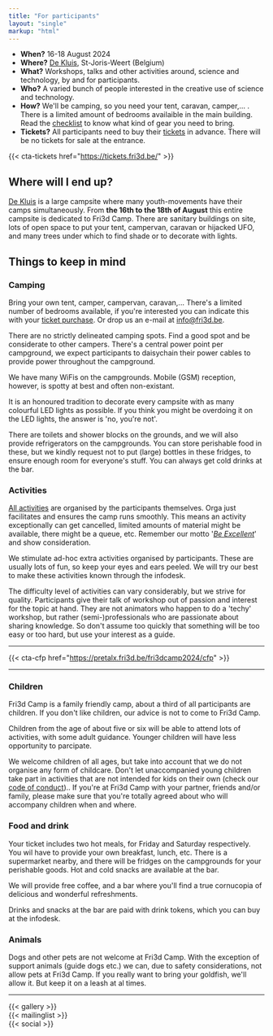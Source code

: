 ```yaml
---
title: "For participants"
layout: "single"
markup: "html"
---
```


<div class="block--centered">
<ul>
<li><strong>When?</strong> 16-18 August 2024</li>
<li><strong>Where?</strong> <a href="https://www.hopper.be/nl/jeugdverblijf/de-kluis">De Kluis</a>, St-Joris-Weert (Belgium)</li>
<li><strong>What?</strong> Workshops, talks and other activities around, science and technology, by and for participants.</li>
<li><strong>Who?</strong> A varied bunch of people interested in the creative use of science and technology. </li>
<li><strong>How?</strong> We'll be camping, so you need your tent, caravan, camper,... . There is a limited amount of bedrooms availaible in the main building. Read the <a href="/deelnemen/checklist">checklist</a> to know what kind of gear you need to bring.</li>
<li><strong>Tickets?</strong> All participants need to buy their <a href="/tickets">tickets</a> in advance. There will be no tickets for sale at the entrance.</li>
</ul>
</div>


{{< cta-tickets href="https://tickets.fri3d.be/" >}}

<div class="block--centered">

<h2>Where will I end up?</h2>
<p><a href="https://www.hopper.be/nl/jeugdverblijf/de-kluis">De Kluis</a> is a large campsite where many youth-movements have their camps simultaneously. From <strong>the 16th to the 18th of August</strong> this entire campsite is dedicated to Fri3d Camp. There are sanitary buildings on site, lots of open space to put your tent, campervan, caravan or hijacked UFO, and many trees under which to find shade or to decorate with lights.</p>
</div>

<div class="block--centered">
<h2>Things to keep in mind</h2>
<h3>Camping</h3>
<p>Bring your own tent, camper, campervan, caravan,... There's a limited number of bedrooms available, if you're interested you can indicate this with your <a href="/tickets">ticket purchase</a>. Or drop us an e-mail at <a href="mailto:info@fri3d.be">info@fri3d.be</a>.</p>
<p>There are no strictly delineated camping spots. Find a good spot and be considerate to other campers. There's a central power point per campground, we expect participants to daisychain their power cables to provide power throughout the campground.</p>
<p>We have many WiFis on the campgrounds. Mobile (GSM) reception, however, is spotty at best and often non-existant.</p>
<p>It is an honoured tradition to decorate every campsite with as many colourful LED lights as possible. If you think you might be overdoing it on the LED lights, the answer is 'no, you're not'.</p>
<p>
There are toilets and shower blocks on the grounds, and we will also provide refrigerators on the campgrounds. You can store perishable food in these, but we kindly request not to put (large) bottles in these fridges, to ensure enough room for everyone's stuff. You can always get cold drinks at the bar.</p>

<h3>Activities</h3>
<p><a href="https://content.fri3d.be/confirmedcontent">All activities</a> are organised by the participants themselves. Orga just facilitates and ensures the camp runs smoothly. This means an activity exceptionally can get cancelled, limited amounts of material might be available, there might be a queue, etc. Remember our motto '<a href="/deelnemen/excellent"><em>Be Excellent</em></a>' and show consideration.</p>

<p>We stimulate ad-hoc extra activities organised by participants. These are usually lots of fun, so keep your eyes and ears peeled. We will try our best to make these activities known through the infodesk.</p>
<p>The difficulty level of activities can vary considerably, but we strive for quality. Participants give their talk of workshop out of passion and interest for the topic at hand. They are not animators who happen to do a 'techy' workshop, but rather (semi-)professionals who are passionate about sharing knowledge. So don't assume too quickly that something will be too easy or too hard, but use your interest as a guide.</p>


</div>

<hr class="gridrule" />

{{< cta-cfp href="https://pretalx.fri3d.be/fri3dcamp2024/cfp" >}}

<hr class="gridrule" />

<div class="block--centered">


<h3>Children</h3>
<p>Fri3d Camp is a family friendly camp, about a third of all participants are children. If you don't like children, our advice is not to come to Fri3d Camp.</p>
<p>Children from the age of about five or six will be able to attend lots of activities, with some adult guidance. Younger children will have less opportunity to parcipate.</p>
<p>We welcome children of all ages, but take into account that we do not organise any form of childcare. Don't let unaccompanied young children take part in activities that are not intended for kids on their own (check our <a href="/deelnemen/excellent">code of conduct</a>).. If you're at Fri3d Camp with your partner, friends and/or family, please make sure that you're totally agreed about who will accompany children when and where.</p>

<h3>Food and drink</h3>
<p>Your ticket includes two hot meals, for Friday and Saturday respectively. You wil have to provide your own breakfast, lunch, etc. There is a supermarket nearby, and there will be fridges on the campgrounds for your perishable goods. Hot and cold snacks are available at the bar.</p>
<p>We will provide free coffee, and a bar where you'll find a true cornucopia of delicious and wonderful refreshments.</p>
<p>Drinks and snacks at the bar are paid with drink tokens, which you can buy at the infodesk.</p>

<h3>Animals</h3>
<p>Dogs and other pets are not welcome at Fri3d Camp. With the exception of support animals (guide dogs etc.) we can, due to safety considerations, not allow pets at Fri3d Camp. If you really want to bring your goldfish, we'll allow it. But keep it on a leash at al times.</p>
</div>

<hr class="gridrule" />

<div class="block--centered">
{{< gallery >}}
</div>

<div class="block--centered">
{{< mailinglist >}}
</div>
<div class="block--centered">
{{< social >}}
</div>
